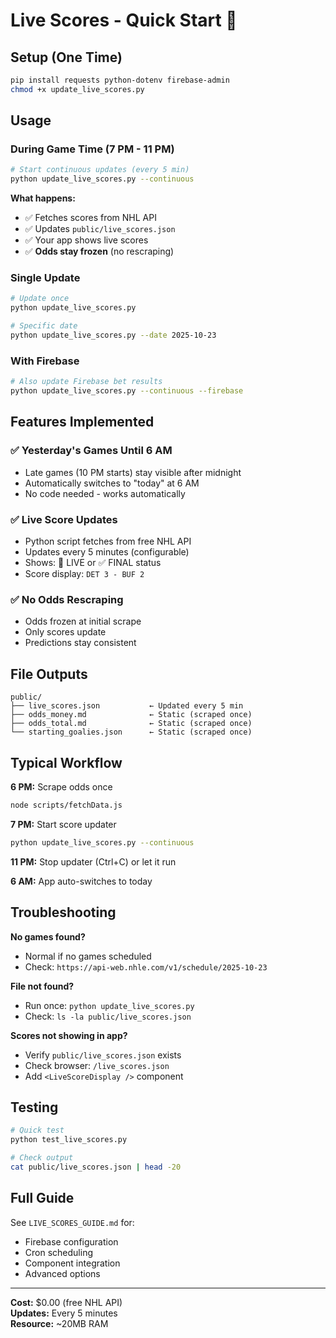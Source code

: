 # Live Scores - Quick Start 🚀

## Setup (One Time)

```bash
pip install requests python-dotenv firebase-admin
chmod +x update_live_scores.py
```

## Usage

### During Game Time (7 PM - 11 PM)

```bash
# Start continuous updates (every 5 min)
python update_live_scores.py --continuous
```

**What happens:**
- ✅ Fetches scores from NHL API
- ✅ Updates `public/live_scores.json`
- ✅ Your app shows live scores
- ✅ **Odds stay frozen** (no rescraping)

### Single Update

```bash
# Update once
python update_live_scores.py

# Specific date
python update_live_scores.py --date 2025-10-23
```

### With Firebase

```bash
# Also update Firebase bet results
python update_live_scores.py --continuous --firebase
```

## Features Implemented

### ✅ Yesterday's Games Until 6 AM
- Late games (10 PM starts) stay visible after midnight
- Automatically switches to "today" at 6 AM
- No code needed - works automatically

### ✅ Live Score Updates
- Python script fetches from free NHL API
- Updates every 5 minutes (configurable)
- Shows: 🔴 LIVE or ✅ FINAL status
- Score display: `DET 3 - BUF 2`

### ✅ No Odds Rescraping
- Odds frozen at initial scrape
- Only scores update
- Predictions stay consistent

## File Outputs

```
public/
├── live_scores.json           ← Updated every 5 min
├── odds_money.md              ← Static (scraped once)
├── odds_total.md              ← Static (scraped once)
└── starting_goalies.json      ← Static (scraped once)
```

## Typical Workflow

**6 PM:** Scrape odds once
```bash
node scripts/fetchData.js
```

**7 PM:** Start score updater
```bash
python update_live_scores.py --continuous
```

**11 PM:** Stop updater (Ctrl+C) or let it run

**6 AM:** App auto-switches to today

## Troubleshooting

**No games found?**
- Normal if no games scheduled
- Check: `https://api-web.nhle.com/v1/schedule/2025-10-23`

**File not found?**
- Run once: `python update_live_scores.py`
- Check: `ls -la public/live_scores.json`

**Scores not showing in app?**
- Verify `public/live_scores.json` exists
- Check browser: `/live_scores.json`
- Add `<LiveScoreDisplay />` component

## Testing

```bash
# Quick test
python test_live_scores.py

# Check output
cat public/live_scores.json | head -20
```

## Full Guide

See `LIVE_SCORES_GUIDE.md` for:
- Firebase configuration
- Cron scheduling
- Component integration
- Advanced options

---

**Cost:** $0.00 (free NHL API)  
**Updates:** Every 5 minutes  
**Resource:** ~20MB RAM

